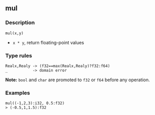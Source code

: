 ## mul

### Description

`mul(x,y)`

- `x * y`, return floating-point values

### Type rules

```no-highlight
Realx,Realy -> (f32==max(Realx,Realy)?f32:f64)
_           -> domain error
```

**Note:** `bool` and `char` are promoted to `f32` or `f64` before any operation.

### Examples

```no-highlight
mul((-1,2,3):i32, 0.5:f32)
> (-0.5,1,1.5):f32
```
